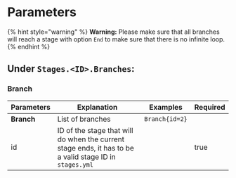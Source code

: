 # Parameters

{% hint style="warning" %}
**Warning:** Please make sure that all branches will reach a stage with option `End` to make sure that there is no infinite loop.
{% endhint %}

## Under `Stages.<ID>.Branches`:

### Branch

| Parameters | Explanation                                                                                             | Examples       | Required |
| ---------- | ------------------------------------------------------------------------------------------------------- | -------------- | -------- |
| **Branch** | List of branches                                                                                        | `Branch{id=2}` |          |
| id         | ID of the stage that will do when the current stage ends, it has to be a valid stage ID in `stages.yml` |                | true     |
